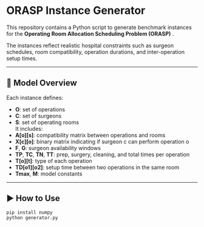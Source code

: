 # ORASP Instance Generator

This repository contains a Python script to generate benchmark instances for the **Operating Room Allocation Scheduling Problem (ORASP)** .

The instances reflect realistic hospital constraints such as surgeon schedules, room compatibility, operation durations, and inter-operation setup times.

---

## 📘 Model Overview

Each instance defines:
- **O**: set of operations
- **C**: set of surgeons
- **S**: set of operating rooms  
It includes:
- **A[o][s]**: compatibility matrix between operations and rooms
- **X[c][o]**: binary matrix indicating if surgeon c can perform operation o
- **F**, **G**: surgeon availability windows
- **TP**, **TC**, **TN**, **TT**: prep, surgery, cleaning, and total times per operation
- **T[o][t]**: type of each operation
- **TD[o1][o2]**: setup time between two operations in the same room
- **Tmax**, **M**: model constants

---

## ▶️ How to Use

```bash
pip install numpy
python generator.py

